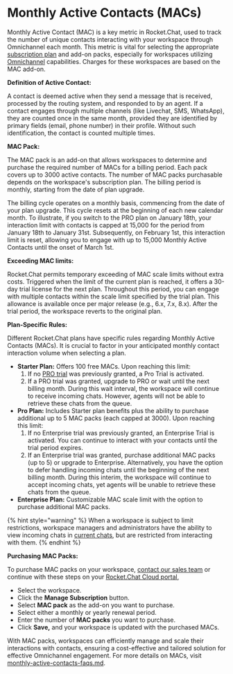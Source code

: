 # Monthly Active Contacts (MACs)

Monthly Active Contact (MAC) is a key metric in Rocket.Chat, used to track the number of unique contacts interacting with your workspace through Omnichannel each month. This metric is vital for selecting the appropriate [subscription plan](../../../../readme/our-plans.md) and add-on packs, especially for workspaces utilizing [Omnichannel](../../) capabilities. Charges for these workspaces are based on the MAC add-on.

**Definition of Active Contact:**

A contact is deemed active when they send a message that is received, processed by the routing system, and responded to by an agent. If a contact engages through multiple channels (like Livechat, SMS, WhatsApp), they are counted once in the same month, provided they are identified by primary fields (email, phone number) in their profile. Without such identification, the contact is counted multiple times.

**MAC Pack:**

The MAC pack is an add-on that allows workspaces to determine and purchase the required number of MACs for a billing period. Each pack covers up to 3000 active contacts. The number of MAC packs purchasable depends on the workspace's subscription plan. The billing period is monthly, starting from the date of plan upgrade.

The billing cycle operates on a monthly basis, commencing from the date of your plan upgrade. This cycle resets at the beginning of each new calendar month. To illustrate, if you switch to the PRO plan on January 18th, your interaction limit with contacts is capped at 15,000 for the period from January 18th to January 31st. Subsequently, on February 1st, this interaction limit is reset, allowing you to engage with up to 15,000 Monthly Active Contacts until the onset of March 1st.

**Exceeding MAC limits:**

Rocket.Chat permits temporary exceeding of MAC scale limits without extra costs. Triggered when the limit of the current plan is reached, it offers a 30-day trial license for the next plan. Throughout this period, you can engage with multiple contacts within the scale limit specified by the trial plan. This allowance is available once per major release (e.g., 6.x, 7.x, 8.x). After the trial period, the workspace reverts to the original plan.

**Plan-Specific Rules:**

Different Rocket.Chat plans have specific rules regarding Monthly Active Contacts (MACs). It is crucial to factor in your anticipated monthly contact interaction volume when selecting a plan.

* **Starter Plan:** Offers 100 free MACs. Upon reaching this limit:
  1. If no [PRO trial](../../../../setup-and-configure/trials/pro-trial.md) was previously granted, a Pro Trial is activated.
  2. If a PRO trial was granted, upgrade to PRO or wait until the next billing month. During this wait interval, the workspace will continue to receive incoming chats. However, agents will not be able to retrieve these chats from the queue.
* **Pro Plan:** Includes Starter plan benefits plus the ability to purchase additional up to 5 MAC packs (each capped at 3000). Upon reaching this limit:
  1. If no Enterprise trial was previously granted, an Enterprise Trial is activated. You can continue to interact with your contacts until the trial period expires.
  2. If an Enterprise trial was granted, purchase additional MAC packs (up to 5) or upgrade to Enterprise. Alternatively, you have the option to defer handling incoming chats until the beginning of the next billing month. During this interim, the workspace will continue to accept incoming chats, yet agents will be unable to retrieve these chats from the queue.
* **Enterprise Plan:** Customizable MAC scale limit with the option to purchase additional MAC packs.

{% hint style="warning" %}
When a workspace is subject to limit restrictions, workspace managers and administrators have the ability to view incoming chats in [current chats](../../current-chats.md), but are restricted from interacting with them.
{% endhint %}

**Purchasing MAC Packs:**

To purchase MAC packs on your workspace, [contact our sales team](https://www.rocket.chat/sales-contact) or continue with these steps on your [Rocket.Chat Cloud portal](https://cloud.rocket.chat/),

* Select the workspace.
* Click the **Manage Subscription** button.
* Select **MAC pack** as the add-on you want to purchase.
* Select either a monthly or yearly renewal period.
* Enter the number of **MAC packs** you want to purchase.
* Click **Save,** and your workspace is updated with the purchased MACs.

With MAC packs, workspaces can efficiently manage and scale their interactions with contacts, ensuring a cost-effective and tailored solution for effective Omnichannel engagement. For more details on MACs, visit [monthly-active-contacts-faqs.md](../../../../resources/frequently-asked-questions/monthly-active-contacts-faqs.md "mention").
